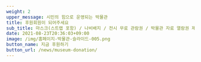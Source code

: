 ```yaml
---
weight: 2
upper_message: 시민의 힘으로 운영되는 박물관
title: 후원회원이 되어주세요
sub_title: 마스크(스트랩 포함) / 나비배지 / 전시 무료 관람권 / 박물관 자료 열람권 제공
date: 2021-08-23T20:36:03+09:00
image: /img/홈페이지-박물관-슬라이드-005.png
button_name: 지금 후원하기
button_url: /news/museum-donation/
---
```

